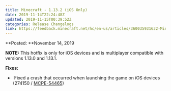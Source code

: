 ```yaml
---
title: Minecraft - 1.13.2 (iOS Only)
date: 2019-11-14T22:24:48Z
updated: 2019-11-15T00:39:52Z
categories: Release Changelogs
link: https://feedback.minecraft.net/hc/en-us/articles/360035931632-Minecraft-1-13-2-iOS-Only-
---
```


**Posted: **November 14, 2019

**NOTE:** This hotfix is only for iOS devices and is multiplayer compatible with versions 1.13.0 and 1.13.1.

**Fixes:**

-  Fixed a crash that occurred when launching the game on iOS devices (274150 / [MCPE-54465](https://bugs.mojang.com/browse/MCPE-54465))
